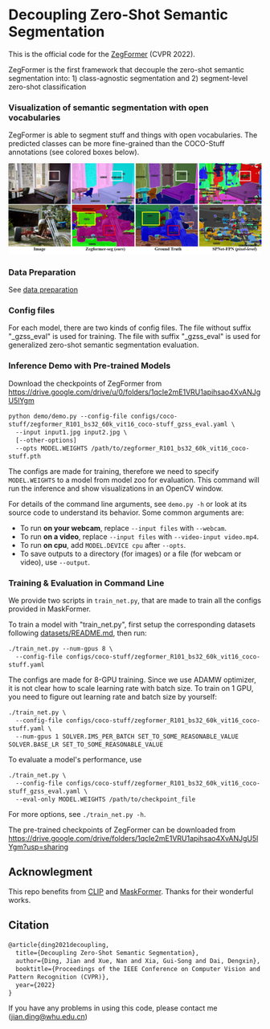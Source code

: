 
# Decoupling Zero-Shot Semantic Segmentation
This is the official code for the [ZegFormer](https://arxiv.org/abs/2112.07910) (CVPR 2022).

ZegFormer is the first framework that decouple the zero-shot semantic segmentation into: 1) class-agnostic segmentation and 2) segment-level zero-shot classification

[comment]: <> (![fig1]&#40;figures/fig1.png&#41;)
### Visualization of semantic segmentation with open vocabularies
ZegFormer is able to segment stuff and things with open vocabularies. The predicted classes can be more fine-grained 
than the COCO-Stuff annotations (see colored boxes below).

[comment]: <> (The unannotated vocabularies in COCO-Stuff can also be segmented by ZegFormer.&#41;)
![visualization](figures/adeinferenceCOCO.png)

[comment]: <> (### Benchmark Results)

### Data Preparation
See [data preparation](datasets/README.md)

### Config files
For each model, there are two kinds of config files. The file without suffix "_gzss_eval" is used for training. The file with suffix "_gzss_eval" 
is used for generalized zero-shot semantic segmentation evaluation.

### Inference Demo with Pre-trained Models
Download the checkpoints of ZegFormer from https://drive.google.com/drive/u/0/folders/1qcIe2mE1VRU1apihsao4XvANJgU5lYgm
```
python demo/demo.py --config-file configs/coco-stuff/zegformer_R101_bs32_60k_vit16_coco-stuff_gzss_eval.yaml \
  --input input1.jpg input2.jpg \
  [--other-options]
  --opts MODEL.WEIGHTS /path/to/zegformer_R101_bs32_60k_vit16_coco-stuff.pth
```
The configs are made for training, therefore we need to specify `MODEL.WEIGHTS` to a model from model zoo for evaluation.
This command will run the inference and show visualizations in an OpenCV window.

For details of the command line arguments, see `demo.py -h` or look at its source code
to understand its behavior. Some common arguments are:
* To run __on your webcam__, replace `--input files` with `--webcam`.
* To run __on a video__, replace `--input files` with `--video-input video.mp4`.
* To run __on cpu__, add `MODEL.DEVICE cpu` after `--opts`.
* To save outputs to a directory (for images) or a file (for webcam or video), use `--output`.

[comment]: <> (#### Inference with more classnames)

[comment]: <> (In the example above, the model is trained with __156 classes__, and inferenced with __171 classes__.)

[comment]: <> (If you want to inference with more classes, try the config `zegformer_R101_bs32_60k_vit16_coco-stuff_gzss_eval_847_classes.yaml`. )

[comment]: <> (You can also generate your customized json __TEST_CLASS_JSON with arbitrary class names__ by yourself.)


### Training & Evaluation in Command Line

We provide two scripts in `train_net.py`, that are made to train all the configs provided in MaskFormer.

To train a model with "train_net.py", first
setup the corresponding datasets following
[datasets/README.md](./datasets/README.md),
then run:
```
./train_net.py --num-gpus 8 \
  --config-file configs/coco-stuff/zegformer_R101_bs32_60k_vit16_coco-stuff.yaml
```

The configs are made for 8-GPU training.
Since we use ADAMW optimizer, it is not clear how to scale learning rate with batch size.
To train on 1 GPU, you need to figure out learning rate and batch size by yourself:
```
./train_net.py \
  --config-file configs/coco-stuff/zegformer_R101_bs32_60k_vit16_coco-stuff.yaml \
  --num-gpus 1 SOLVER.IMS_PER_BATCH SET_TO_SOME_REASONABLE_VALUE SOLVER.BASE_LR SET_TO_SOME_REASONABLE_VALUE
```

To evaluate a model's performance, use
```
./train_net.py \
  --config-file configs/coco-stuff/zegformer_R101_bs32_60k_vit16_coco-stuff_gzss_eval.yaml \
  --eval-only MODEL.WEIGHTS /path/to/checkpoint_file
```
For more options, see `./train_net.py -h`.

The pre-trained checkpoints of ZegFormer can be downloaded from https://drive.google.com/drive/folders/1qcIe2mE1VRU1apihsao4XvANJgU5lYgm?usp=sharing


## Acknowlegment
This repo benefits from [CLIP](https://github.com/openai/CLIP) and [MaskFormer](https://github.com/facebookresearch/MaskFormer). Thanks for their wonderful works.

## Citation
``` 
@article{ding2021decoupling,
  title={Decoupling Zero-Shot Semantic Segmentation},
  author={Ding, Jian and Xue, Nan and Xia, Gui-Song and Dai, Dengxin},
  booktitle={Proceedings of the IEEE Conference on Computer Vision and Pattern Recognition (CVPR)},
  year={2022}
}
```

If you have any problems in using this code, please contact me (jian.ding@whu.edu.cn)

